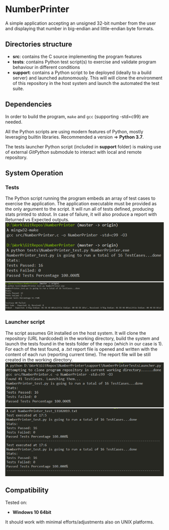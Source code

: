 # NumberPrinter
A simple application accepting an unsigned 32-bit number from the user and displaying that number in big-endian and little-endian byte formats.

## Directories structure
* **src**: contains the C source implementing the program features
* **tests**: contains Python test script(s) to exercise and validate program behaviour in different conditions
* **support**: contains a Python script to be deployed (ideally to a build server) and launched autonomously. This will will clone the environment of this repository in the host system and launch the automated the test suite.

## Dependencies
In order to build the program, `make` and `gcc` (supporting -std=c99) are needed.

All the Python scripts are using modern features of Python, mostly leveraging builtin libraries. Recommended a version => **Python 3.7**.

The tests launcher Python script (included in **support** folder) is making use of external *GitPython* submodule to interact with local and remote repository.

## System Operation
### Tests
The Python script running the program embeds an array of test cases to exercise the application.
The application executable must be provided as the only argument to the script.
It will run all of tests defined, producing stats printed to stdout.
In case of failure, it will also produce a report with Returned vs Expected outputs.
![alt text](https://github.com/mithrandir89/NumberPrinter/raw/master/doc/images/execute_ok.PNG "Execution with no failures")
![alt text](https://github.com/mithrandir89/NumberPrinter/raw/master/doc/images/execute_nok.PNG "Execution with failure")

### Launcher script
The script assumes Git installed on the host system.
It will clone the repository (URL hardcoded) in the working directory, build the system and launch the tests found in the tests folder of the repo (which in our case is 1).
For each of the test found, a *.txt* report file is opened and written with the content of each run (reporting current time). The report file will be still created in the working directory.
![alt text](https://github.com/mithrandir89/NumberPrinter/raw/master/doc/images/launcher_output.PNG "Launcher script output")
![alt text](https://github.com/mithrandir89/NumberPrinter/raw/master/doc/images/launcher_log.PNG "Launcher script log")

## Compatibility
Tested on:
* **Windows 10 64bit**

It should work with minimal efforts/adjustments also on UNIX platforms.